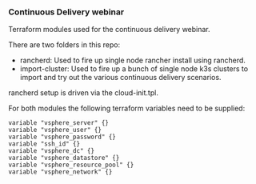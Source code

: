### Continuous Delivery webinar

Terraform modules used for the continuous delivery webinar.

There are two folders in this repo:

* rancherd: Used to fire up single node rancher install using rancherd.
* import-cluster: Used to fire up a bunch of single node k3s clusters to import and try out the various continuous delivery scenarios.

rancherd setup is driven via the cloud-init.tpl.


For both modules the following terraform variables need to be supplied:

```
variable "vsphere_server" {}
variable "vsphere_user" {}
variable "vsphere_password" {}
variable "ssh_id" {}
variable "vsphere_dc" {}
variable "vsphere_datastore" {}
variable "vsphere_resource_pool" {}
variable "vsphere_network" {}
```